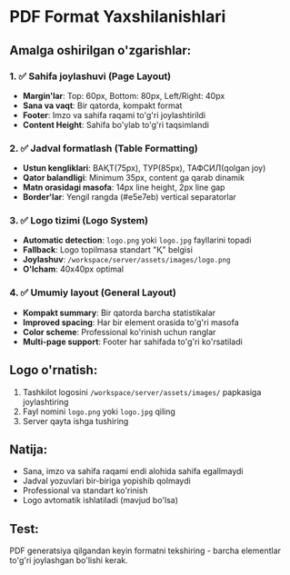 # PDF Format Yaxshilanishlari

## Amalga oshirilgan o'zgarishlar:

### 1. ✅ Sahifa joylashuvi (Page Layout)
- **Margin'lar**: Top: 60px, Bottom: 80px, Left/Right: 40px
- **Sana va vaqt**: Bir qatorda, kompakt format
- **Footer**: Imzo va sahifa raqami to'g'ri joylashtirildi
- **Content Height**: Sahifa bo'ylab to'g'ri taqsimlandi

### 2. ✅ Jadval formatlash (Table Formatting)  
- **Ustun kengliklari**: ВАҚТ(75px), ТУР(85px), ТАФСИЛ(qolgan joy)
- **Qator balandligi**: Minimum 35px, content ga qarab dinamik
- **Matn orasidagi masofa**: 14px line height, 2px line gap
- **Border'lar**: Yengil rangda (#e5e7eb) vertical separatorlar

### 3. ✅ Logo tizimi (Logo System)
- **Automatic detection**: `logo.png` yoki `logo.jpg` fayllarini topadi
- **Fallback**: Logo topilmasa standart "Қ" belgisi
- **Joylashuv**: `/workspace/server/assets/images/logo.png`
- **O'lcham**: 40x40px optimal

### 4. ✅ Umumiy layout (General Layout)
- **Kompakt summary**: Bir qatorda barcha statistikalar  
- **Improved spacing**: Har bir element orasida to'g'ri masofa
- **Color scheme**: Professional ko'rinish uchun ranglar
- **Multi-page support**: Footer har sahifada to'g'ri ko'rsatiladi

## Logo o'rnatish:
1. Tashkilot logosini `/workspace/server/assets/images/` papkasiga joylashtiring
2. Fayl nomini `logo.png` yoki `logo.jpg` qiling
3. Server qayta ishga tushiring

## Natija:
- Sana, imzo va sahifa raqami endi alohida sahifa egallmaydi
- Jadval yozuvlari bir-biriga yopishib qolmaydi  
- Professional va standart ko'rinish
- Logo avtomatik ishlatiladi (mavjud bo'lsa)

## Test:
PDF generatsiya qilgandan keyin formatni tekshiring - barcha elementlar to'g'ri joylashgan bo'lishi kerak.